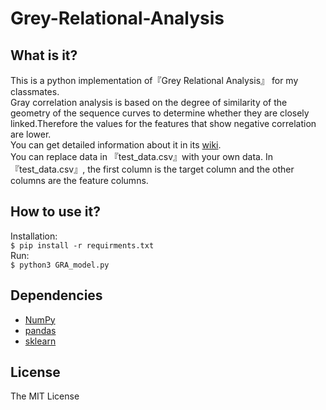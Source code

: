 # Grey-Relational-Analysis

## What is it?
This is a python implementation of『Grey Relational Analysis』 for my classmates.  
Gray correlation analysis is based on the degree of similarity of the geometry of the sequence curves to determine whether they are closely linked.Therefore the values for the features that show negative correlation are lower.   
You can get detailed information about it in its [wiki](https://en.wikipedia.org/wiki/Grey_relational_analysis).  
You can replace data in 『test_data.csv』with your own data. In 『test_data.csv』, the first column is the target column and the other columns are the feature columns.  

## How to use it?
Installation:   
`$ pip install -r requirments.txt`  
Run:  
`$ python3 GRA_model.py`  

## Dependencies
- [NumPy](https://numpy.org/)
- [pandas](https://github.com/pandas-dev/pandas)
- [sklearn](https://scikit-learn.org/)

## License
The MIT License
